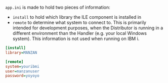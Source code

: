 `app.ini` is made to hold two pieces of information:

* `install` to hold which library the ILE component is installed in
* `remote` to determine what system to connect to. This is primarily intended for development purposes, when the Distributor is running in a different environment than the Handler (e.g. your local Windows system). This information is not used when running on IBM i.

```ini
[install]
library=MANZAN

[remote]
system=youribmi
user=manzanuser
password=yoyoyo
```